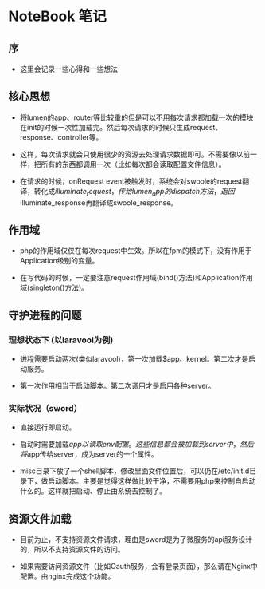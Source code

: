 # NoteBook 笔记

## 序

  - 这里会记录一些心得和一些想法

## 核心思想

  - 将lumen的app、router等比较重的但是可以不用每次请求都加载一次的模块在init的时候一次性加载完。然后每次请求的时候只生成request、response、controller等。

  - 这样，每次请求就会只使用很少的资源去处理请求数据即可。不需要像以前一样，把所有的东西都调用一次（比如每次都会读取配置文件信息）。

  - 在请求的时候，onRequest event被触发时，系统会对swoole的request翻译，转化成$illuminate_request，传给lumen_app的dispatch方法，返回$illuminate_response再翻译成swoole_response。

## 作用域

  - php的作用域仅仅在每次request中生效。所以在fpm的模式下，没有作用于Application级别的变量。

  - 在写代码的时候，一定要注意request作用域(bind()方法)和Application作用域(singleton()方法)。

## 守护进程的问题

### 理想状态下 (以laravool为例)

  - 进程需要启动两次(类似laravool)，第一次加载$app、kernel。第二次才是启动服务。

  - 第一次作用相当于启动脚本。第二次调用才是启用各种server。

### 实际状况（sword）

  - 直接运行即启动。

  - 启动时需要加载$app以读取env配置。这些信息都会被加载到server中，然后将$app传给server，成为server的一个属性。
  
  - misc目录下放了一个shell脚本，修改里面文件位置后，可以仍在/etc/init.d目录下，做启动脚本。主要是觉得这样做比较干净，不需要用php来控制自启动什么的。这样就把启动、停止由系统去控制了。

## 资源文件加载

  - 目前为止，不支持资源文件请求，理由是sword是为了微服务的api服务设计的，所以不支持资源文件的访问。

  - 如果需要访问资源文件（比如Oauth服务，会有登录页面），那么请在Nginx中配置。由nginx完成这个功能。


